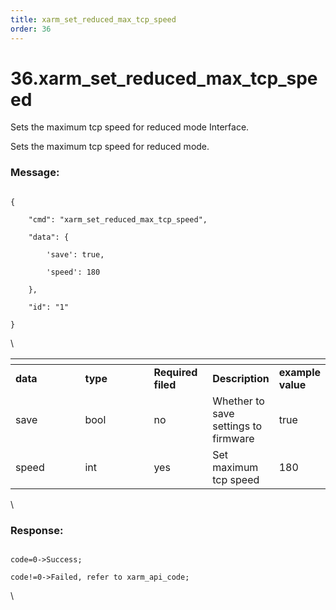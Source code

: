 ```yaml
---
title: xarm_set_reduced_max_tcp_speed
order: 36
---
```

# 36.xarm\_set\_reduced\_max\_tcp\_speed



 
Sets the maximum tcp speed for reduced mode Interface.

Sets the maximum tcp speed for reduced mode.






### Message:  



```

{

    "cmd": "xarm_set_reduced_max_tcp_speed",

    "data": {

        'save': true, 

        'speed': 180

    },

    "id": "1"

}

```



\













<table data-header-hidden><thead><tr><th width="103"></th><th width="103"></th><th width="79"></th><th></th><th></th></tr></thead><tbody><tr><td><strong>data</strong></td><td><strong>type</strong></td><td><strong>Required filed</strong></td><td><strong>Description</strong></td><td><strong>example value</strong></td></tr><tr><td>save</td><td>bool</td><td>no</td><td>Whether to save settings to firmware</td><td>true</td></tr><tr><td>speed</td><td>int</td><td>yes</td><td>Set maximum tcp speed</td><td>180</td></tr></tbody></table>



\





### Response:     



```

code=0->Success;

code!=0->Failed, refer to xarm_api_code;

```



\










